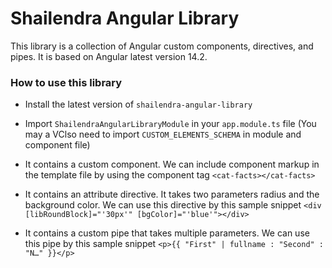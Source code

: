 # Shailendra Angular Library

This library is a collection of Angular custom components, directives, and pipes. It is based on Angular latest version 14.2.

### How to use this library

- Install the latest version of `shailendra-angular-library`

- Import `ShailendraAngularLibraryModule` in your `app.module.ts` file (You may a  VClso need to import `CUSTOM_ELEMENTS_SCHEMA` in module and component file)

- It contains a custom component. We can include component markup in the template file by using the component tag `<cat-facts></cat-facts>`

- It contains an attribute directive. It takes two parameters radius and the background color. We can use this directive by this sample snippet `<div [libRoundBlock]="'30px'" [bgColor]="'blue'"></div>`

- It contains a custom pipe that takes multiple parameters. We can use this pipe by this sample snippet `<p>{{ "First" | fullname : "Second" : "N…" }}</p>`